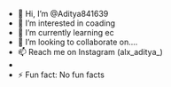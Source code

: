 - 👋 Hi, I’m @Aditya841639
- 👀 I’m interested in coading
- 🌱 I’m currently learning ec
- 💞️ I’m looking to collaborate on....
- 📫 Reach me on Instagram (alx_aditya_)
- 
- ⚡ Fun fact: No fun facts

<!---
Aditya841639/Aditya841639 is a ✨ special ✨ repository because its `README.md` (this file) appears on your GitHub profile.
You can click the Preview link to take a look at your changes.
--->
